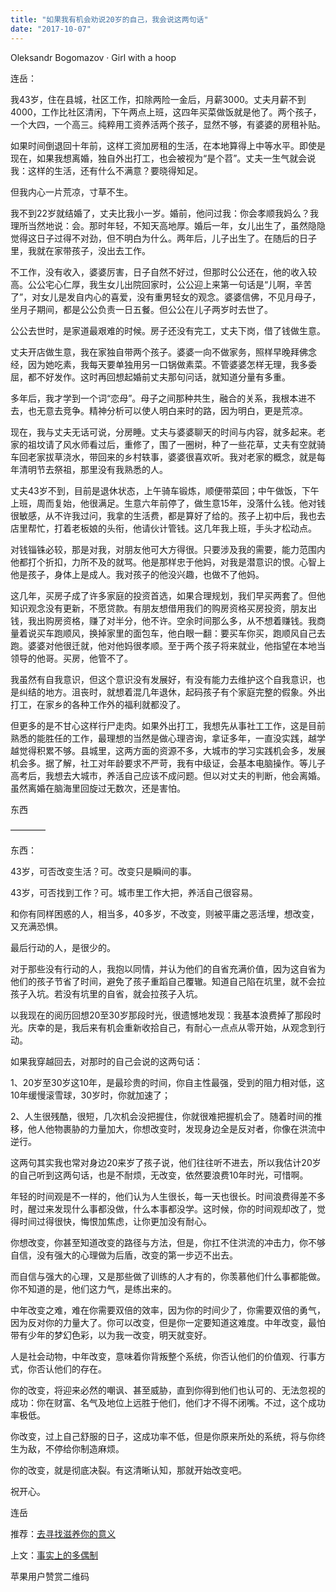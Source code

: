 ```yaml
---
title: "如果我有机会劝说20岁的自己，我会说这两句话"
date: "2017-10-07"
---
```


Oleksandr Bogomazov · Girl with a hoop

连岳：

我43岁，住在县城，社区工作，扣除两险一金后，月薪3000。丈夫月薪不到4000，工作比社区清闲，下午两点上班，这四年买菜做饭就是他了。两个孩子，一个大四，一个高三。纯粹用工资养活两个孩子，显然不够，有婆婆的房租补贴。

如果时间倒退回十年前，这样工资加房租的生活，在本地算得上中等水平。即使是现在，如果我想离婚，独自外出打工，也会被视为“是个苕”。丈夫一生气就会说我：这样的生活，还有什么不满意？要晓得知足。

但我内心一片荒凉，寸草不生。

我不到22岁就结婚了，丈夫比我小一岁。婚前，他问过我：你会孝顺我妈么？我理所当然地说：会。那时年轻，不知天高地厚。婚后一年，女儿出生了，虽然隐隐觉得这日子过得不对劲，但不明白为什么。两年后，儿子出生了。在随后的日子里，我就在家带孩子，没出去工作。

不工作，没有收入，婆婆厉害，日子自然不好过，但那时公公还在，他的收入较高。公公宅心仁厚，我生女儿出院回家时，公公迎上来第一句话是“儿啊，辛苦了”，对女儿是发自内心的喜爱，没有重男轻女的观念。婆婆信佛，不见月母子，坐月子期间，都是公公负责一日五餐。但公公在儿子两岁时去世了。

公公去世时，是家道最艰难的时候。房子还没有完工，丈夫下岗，借了钱做生意。

丈夫开店做生意，我在家独自带两个孩子。婆婆一向不做家务，照样早晚拜佛念经，因为她吃素，我每天要单独用另一口锅做素菜。不管婆婆怎样无理，我多委屈，都不好发作。这时再回想起婚前丈夫那句问话，就知道分量有多重。

多年后，我才学到一个词“恋母”。母子之间那种共生，融合的关系，我根本进不去，也无意去竞争。精神分析可以使人明白来时的路，因为明白，更是荒凉。

现在，我与丈夫无话可说，分房睡。丈夫与婆婆聊天的时间与内容，就多起来。老家的祖坟请了风水师看过后，重修了，围了一圈树，种了一些花草，丈夫有空就骑车回老家拔草浇水，带回来的乡村轶事，婆婆很喜欢听。我对老家的概念，就是每年清明节去祭祖，那里没有我熟悉的人。

丈夫43岁不到，目前是退休状态，上午骑车锻炼，顺便带菜回；中午做饭，下午上班，周而复始，他很满足。生意六年前停了，做生意15年，没落什么钱。他对钱很敏感，从不许我过问，我拿的生活费，都是算好了给的。孩子上初中后，我也去店里帮忙，打着老板娘的头衔，他请伙计管钱。这几年我上班，手头才松动点。  

对钱锱铢必较，那是对我，对朋友他可大方得很。只要涉及我的需要，能力范围内他都打个折扣，力所不及的就骂。他是那样忠于他妈，对我是潜意识的恨。心智上他是孩子，身体上是成人。我对孩子的他没兴趣，也做不了他妈。  

这几年，买房子成了许多家庭的投资首选，如果合理规划，我们早买两套了。但他知识观念没有更新，不愿贷款。有朋友想借用我们的购房资格买房投资，朋友出钱，我出购房资格，赚了对半分，他不许。空余时间那么多，从不想着赚钱。我商量着说买车跑顺风，换掉家里的面包车，他白眼一翻：要买车你买，跑顺风自己去跑。婆婆对他很迁就，他对他妈很孝顺。至于两个孩子将来就业，他指望在本地当领导的他哥。买房，他管不了。  

我虽然有自我意识，但这个意识没有发展好，有没有能力去维护这个自我意识，也是纠结的地方。沮丧时，就想着混几年退休，起码孩子有个家庭完整的假象。外出打工，在家乡的各种工作外的福利就都没了。  

但更多的是不甘心这样行尸走肉。如果外出打工，我想先从事社工工作，这是目前熟悉的能胜任的工作，最理想的当然是做心理咨询，拿证多年，一直没实践，越学越觉得积累不够。县城里，这两方面的资源不多，大城市的学习实践机会多，发展机会多。据了解，社工对年龄要求不严苛，我有中级证，会基本电脑操作。等儿子高考后，我想去大城市，养活自己应该不成问题。但以对丈夫的判断，他会离婚。虽然离婚在脑海里回旋过无数次，还是害怕。  

东西

————

东西：

43岁，可否改变生活？可。改变只是瞬间的事。

43岁，可否找到工作？可。城市里工作大把，养活自己很容易。

和你有同样困惑的人，相当多，40多岁，不改变，则被平庸之恶活埋，想改变，又充满恐惧。

最后行动的人，是很少的。

对于那些没有行动的人，我抱以同情，并认为他们的自省充满价值，因为这自省为他们的孩子节省了时间，避免了孩子重蹈自己覆辙。知道自己陷在坑里，就不会拉孩子入坑。若没有坑里的自省，就会拉孩子入坑。

以我现在的阅历回想20至30岁那段时光，很遗憾地发现：我基本浪费掉了那段时光。庆幸的是，我后来有机会重新收拾自己，有耐心一点点从零开始，从观念到行动。

如果我穿越回去，对那时的自己会说的这两句话：  

1、20岁至30岁这10年，是最珍贵的时间，你自主性最强，受到的阻力相对低，这10年缓慢滚雪球，30岁时，你就加速了；

2、人生很残酷，很短，几次机会没把握住，你就很难把握机会了。随着时间的推移，他人他物裹胁的力量加大，你想改变时，发现身边全是反对者，你像在洪流中逆行。

这两句其实我也常对身边20来岁了孩子说，他们往往听不进去，所以我估计20岁的自己听到这两句话，也是不耐烦，无改变，依然要浪费10年时光，可惜啊。  

年轻的时间观是不一样的，他们认为人生很长，每一天也很长。时间浪费得差不多时，醒过来发现什么事都没做，什么本事都没学。这时候，你的时间观却改了，觉得时间过得很快，悔恨加焦虑，让你更加没有耐心。

你想改变，你甚至知道改变的路径与方法，但是，你扛不住洪流的冲击力，你不够自信，没有强大的心理做为后盾，改变的第一步迈不出去。

而自信与强大的心理，又是那些做了训练的人才有的，你羡慕他们什么事都能做。你不知道的是，他们这力气，是练出来的。

中年改变之难，难在你需要双倍的效率，因为你的时间少了，你需要双倍的勇气，因为反对你的力量大了。你可以改变，但是你一定要知道这难度。中年改变，最怕带有少年的梦幻色彩，以为我一改变，明天就变好。

人是社会动物，中年改变，意味着你背叛整个系统，你否认他们的价值观、行事方式，你否认他们的存在。

你的改变，将迎来必然的嘲讽、甚至威胁，直到你得到他们也认可的、无法忽视的成功：你在财富、名气及地位上远胜于他们，他们才不得不闭嘴。不过，这个成功率极低。

你改变，过上自己舒服的日子，这成功率不低，但是你原来所处的系统，将与你终生为敌，不停给你制造麻烦。

你的改变，就是彻底决裂。有这清晰认知，那就开始改变吧。

祝开心。

连岳

推荐：[去寻找滋养你的意义](http://mp.weixin.qq.com/s?__biz=MjM5NDU0Mjk2MQ==&mid=2651623502&idx=1&sn=23471c304392ec30f74d9ddcde17d6b4&chksm=bd7e14508a099d468f25ee84344af3ce026e8e9ebd2763873bf1363b7c30f494c97f15ad1fb6&scene=21#wechat_redirect)

上文：[事实上的多偶制](http://mp.weixin.qq.com/s?__biz=MjM5NDU0Mjk2MQ==&mid=2651623570&idx=1&sn=3e60fa5feea290fc6532df2fd4b0d30d&chksm=bd7e148c8a099d9a91453e12c941c91cd3ec0146d05c46c4ae0a0170e067c7ba17e4ff44a0b1&scene=21#wechat_redirect)

苹果用户赞赏二维码

